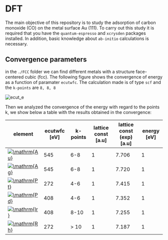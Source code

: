 # DFT

The main objective of this repository is to study the adsorption of carbon monoxide (CO) on the metal surface Au (111). To carry out this study it is required that you have the ```quantum-espresso``` and ```xcrysden``` packages installed. In addition, basic knowledge about ```ab-initio``` calculations is necessary.

## Convergence parameters
in the ```./FCC``` folder we can find different metals with a structure face-centered cubic (fcc). The following figure shows the convergence of energy as a function of paramater ```ecutwfc```. The calculation made is of type ```scf``` and the ```k-points``` are ```8, 8, 8```

![ecut_e](https://user-images.githubusercontent.com/37848611/41562372-bccedfec-7322-11e8-8679-c27af20f0aab.jpeg)



Then we analyzed the convergence of the energy with regard to the points k, we show below a table with the results obtained in the convergence:

element | ecutwfc [eV] |k-points| lattice const [a.u] | lattice const (exp)[a.u] | energy [eV]
--------|--------------|--------|---------------------|--------------------------|------------
<a href="https://www.codecogs.com/eqnedit.php?latex=\dpi{120}&space;\mathrm{Au}" target="_blank"><img src="https://latex.codecogs.com/gif.latex?\dpi{120}&space;\mathrm{Au}" title="\mathrm{Au}" /></a> |545|6-8|1|7.706|1
<a href="https://www.codecogs.com/eqnedit.php?latex=\dpi{120}&space;\mathrm{Ag}" target="_blank"><img src="https://latex.codecogs.com/gif.latex?\dpi{120}&space;\mathrm{Ag}" title="\mathrm{Ag}" /></a> |545|6-8|1|7.720|1
<a href="https://www.codecogs.com/eqnedit.php?latex=\dpi{120}&space;\mathrm{Pt}" target="_blank"><img src="https://latex.codecogs.com/gif.latex?\dpi{120}&space;\mathrm{Pt}" title="\mathrm{Pt}" /></a> |272|4-6|1|7.415|1
<a href="https://www.codecogs.com/eqnedit.php?latex=\dpi{120}&space;\mathrm{Pd}" target="_blank"><img src="https://latex.codecogs.com/gif.latex?\dpi{120}&space;\mathrm{Pd}" title="\mathrm{Pd}" /></a> |408|4-6|1|7.352|1
<a href="https://www.codecogs.com/eqnedit.php?latex=\dpi{120}&space;\mathrm{Ir}" target="_blank"><img src="https://latex.codecogs.com/gif.latex?\dpi{120}&space;\mathrm{Ir}" title="\mathrm{Ir}" /></a> |408|8-10|1|7.255|1
<a href="https://www.codecogs.com/eqnedit.php?latex=\dpi{120}&space;\mathrm{Rh}" target="_blank"><img src="https://latex.codecogs.com/gif.latex?\dpi{120}&space;\mathrm{Rh}" title="\mathrm{Rh}" /></a> |272|> 10|1|7.187|1

